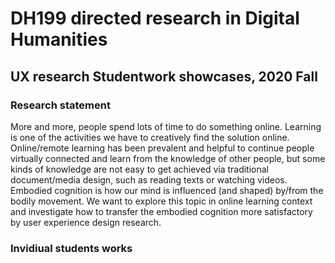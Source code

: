 # DH199 directed research in Digital Humanities 
## UX research Studentwork showcases, 2020 Fall

### Research statement

More and more, people spend lots of time to do something online. Learning is one of the activities we have to creatively find the solution online. Online/remote learning has been prevalent and helpful to continue people virtually connected and learn from the knowledge of other people, but some kinds of knowledge are not easy to get achieved via traditional document/media design, such as reading texts or watching videos. Embodied cognition is how our mind is influenced (and shaped) by/from the bodily movement. We want to explore this topic in online learning context and investigate how to transfer the embodied cognition more satisfactory by user experience design research.

### Invidiual students works


